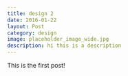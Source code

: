 ```yaml
---
title: design 2
date: 2016-01-22
layout: Post
category: design
image: placeholder_image_wide.jpg
description: hi this is a description
---
```


This is the first post!
